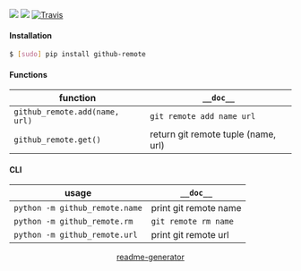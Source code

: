 <!--
https://pypi.org/project/readme-generator/
-->

[![](https://img.shields.io/pypi/pyversions/github-remote.svg?longCache=True)](https://pypi.org/project/github-remote/)
[![](https://img.shields.io/pypi/v/github-remote.svg?maxAge=3600)](https://pypi.org/project/github-remote/)
[![Travis](https://api.travis-ci.org/looking-for-a-job/github-remote.py.svg?branch=master)](https://travis-ci.org/looking-for-a-job/github-remote.py/)

#### Installation
```bash
$ [sudo] pip install github-remote
```

#### Functions
function|`__doc__`
-|-
`github_remote.add(name, url)` |`git remote add name url`
`github_remote.get()` |return git remote tuple (name, url)

#### CLI
usage|`__doc__`
-|-
`python -m github_remote.name` |print git remote name
`python -m github_remote.rm` |`git remote rm name`
`python -m github_remote.url` |print git remote url

<p align="center">
    <a href="https://pypi.org/project/readme-generator/">readme-generator</a>
</p>
